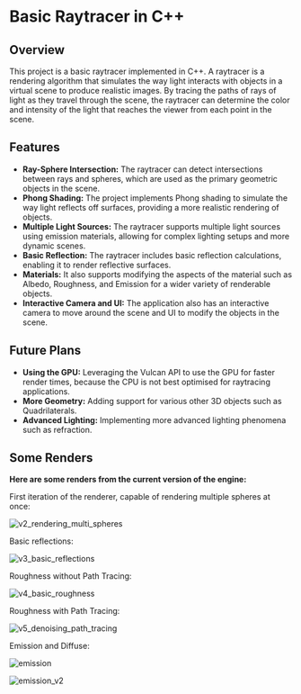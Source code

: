 # Basic Raytracer in C++

## Overview

This project is a basic raytracer implemented in C++. A raytracer is a rendering algorithm that simulates the way light interacts with objects in a virtual scene to produce realistic images. By tracing the paths of rays of light as they travel through the scene, the raytracer can determine the color and intensity of the light that reaches the viewer from each point in the scene.

## Features

- **Ray-Sphere Intersection:** The raytracer can detect intersections between rays and spheres, which are used as the primary geometric objects in the scene.
- **Phong Shading:** The project implements Phong shading to simulate the way light reflects off surfaces, providing a more realistic rendering of objects.
- **Multiple Light Sources:** The raytracer supports multiple light sources using emission materials, allowing for complex lighting setups and more dynamic scenes.
- **Basic Reflection:** The raytracer includes basic reflection calculations, enabling it to render reflective surfaces.
- **Materials:** It also supports modifying the aspects of the material such as Albedo, Roughness, and Emission for a wider variety of renderable objects.
- **Interactive Camera and UI:** The application also has an interactive camera to move around the scene and UI to modify the objects in the scene.

## Future Plans

- **Using the GPU:** Leveraging the Vulcan API to use the GPU for faster render times, because the CPU is not best optimised for raytracing applications.
- **More Geometry:** Adding support for various other 3D objects such as Quadrilaterals.
- **Advanced Lighting:** Implementing more advanced lighting phenomena such as refraction.

## Some Renders

**Here are some renders from the current version of the engine:**

First iteration of the renderer, capable of rendering multiple spheres at once:

![v2_rendering_multi_spheres](https://github.com/NISH-Original/raytracing_test/assets/75113251/0ceddbc4-3303-43df-9001-8fa317d46e04)


Basic reflections:

![v3_basic_reflections](https://github.com/NISH-Original/raytracing_test/assets/75113251/f24043c6-caeb-4155-8e79-c5b984197a07)


Roughness without Path Tracing:

![v4_basic_roughness](https://github.com/NISH-Original/raytracing_test/assets/75113251/f3da70fe-6f18-46e2-96c0-afe76068bde1)


Roughness with Path Tracing:

![v5_denoising_path_tracing](https://github.com/NISH-Original/raytracing_test/assets/75113251/30eb9f76-b9c8-4925-9267-31c0bdc7819f)


Emission and Diffuse:

![emission](https://github.com/NISH-Original/raytracing_test/assets/75113251/4edb6fa1-3899-444f-ac81-9c20f86e22ce)


![emission_v2](https://github.com/NISH-Original/raytracing_test/assets/75113251/496693c7-893a-42e3-af40-8844bb7ddc4b)

